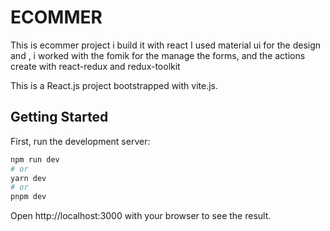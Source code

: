 # ECOMMER

This is ecommer project i build it with react 
I used material ui for the design and ,
i worked with the fomik for the manage the forms,
and the actions create with react-redux and redux-toolkit

This is a React.js project bootstrapped with vite.js.

## Getting Started
First, run the development server:
``` bash 
npm run dev
# or
yarn dev
# or
pnpm dev
```

Open http://localhost:3000 with your browser to see the result.




